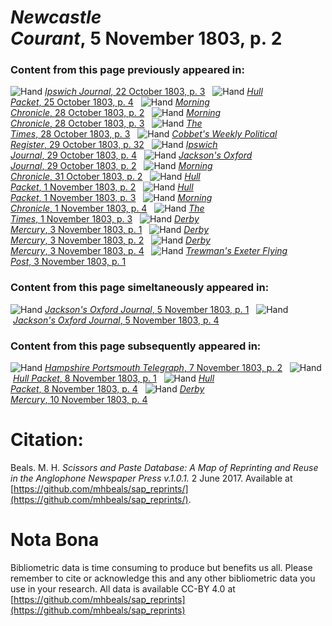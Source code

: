 # *Newcastle Courant*, 5 November 1803, p. 2  
  
### Content from this page previously appeared in:  
![Hand](http://scissorsandpaste.net/wp-content/uploads/2017/06/smallhandpointer.png) [*Ipswich Journal*, 22 October 1803, p. 3](https://mhbeals.github.io/sap_html/Ipswich-Journal/Ipswich-Journal-22-October-1803-p-3)  
![Hand](http://scissorsandpaste.net/wp-content/uploads/2017/06/smallhandpointer.png) [*Hull Packet*, 25 October 1803, p. 4](https://mhbeals.github.io/sap_html/Hull-Packet/Hull-Packet-25-October-1803-p-4)  
![Hand](http://scissorsandpaste.net/wp-content/uploads/2017/06/smallhandpointer.png) [*Morning Chronicle*, 28 October 1803, p. 2](https://mhbeals.github.io/sap_html/Morning-Chronicle/Morning-Chronicle-28-October-1803-p-2)  
![Hand](http://scissorsandpaste.net/wp-content/uploads/2017/06/smallhandpointer.png) [*Morning Chronicle*, 28 October 1803, p. 3](https://mhbeals.github.io/sap_html/Morning-Chronicle/Morning-Chronicle-28-October-1803-p-3)  
![Hand](http://scissorsandpaste.net/wp-content/uploads/2017/06/smallhandpointer.png) [*The Times*, 28 October 1803, p. 3](https://mhbeals.github.io/sap_html/The-Times/The-Times-28-October-1803-p-3)  
![Hand](http://scissorsandpaste.net/wp-content/uploads/2017/06/smallhandpointer.png) [*Cobbet's Weekly Political Register*, 29 October 1803, p. 32](https://mhbeals.github.io/sap_html/Cobbet's-Weekly-Political-Register/Cobbet's-Weekly-Political-Register-29-October-1803-p-32)  
![Hand](http://scissorsandpaste.net/wp-content/uploads/2017/06/smallhandpointer.png) [*Ipswich Journal*, 29 October 1803, p. 4](https://mhbeals.github.io/sap_html/Ipswich-Journal/Ipswich-Journal-29-October-1803-p-4)  
![Hand](http://scissorsandpaste.net/wp-content/uploads/2017/06/smallhandpointer.png) [*Jackson's Oxford Journal*, 29 October 1803, p. 2](https://mhbeals.github.io/sap_html/Jackson's-Oxford-Journal/Jackson's-Oxford-Journal-29-October-1803-p-2)  
![Hand](http://scissorsandpaste.net/wp-content/uploads/2017/06/smallhandpointer.png) [*Morning Chronicle*, 31 October 1803, p. 2](https://mhbeals.github.io/sap_html/Morning-Chronicle/Morning-Chronicle-31-October-1803-p-2)  
![Hand](http://scissorsandpaste.net/wp-content/uploads/2017/06/smallhandpointer.png) [*Hull Packet*, 1 November 1803, p. 2](https://mhbeals.github.io/sap_html/Hull-Packet/Hull-Packet-1-November-1803-p-2)  
![Hand](http://scissorsandpaste.net/wp-content/uploads/2017/06/smallhandpointer.png) [*Hull Packet*, 1 November 1803, p. 3](https://mhbeals.github.io/sap_html/Hull-Packet/Hull-Packet-1-November-1803-p-3)  
![Hand](http://scissorsandpaste.net/wp-content/uploads/2017/06/smallhandpointer.png) [*Morning Chronicle*, 1 November 1803, p. 4](https://mhbeals.github.io/sap_html/Morning-Chronicle/Morning-Chronicle-1-November-1803-p-4)  
![Hand](http://scissorsandpaste.net/wp-content/uploads/2017/06/smallhandpointer.png) [*The Times*, 1 November 1803, p. 3](https://mhbeals.github.io/sap_html/The-Times/The-Times-1-November-1803-p-3)  
![Hand](http://scissorsandpaste.net/wp-content/uploads/2017/06/smallhandpointer.png) [*Derby Mercury*, 3 November 1803, p. 1](https://mhbeals.github.io/sap_html/Derby-Mercury/Derby-Mercury-3-November-1803-p-1)  
![Hand](http://scissorsandpaste.net/wp-content/uploads/2017/06/smallhandpointer.png) [*Derby Mercury*, 3 November 1803, p. 2](https://mhbeals.github.io/sap_html/Derby-Mercury/Derby-Mercury-3-November-1803-p-2)  
![Hand](http://scissorsandpaste.net/wp-content/uploads/2017/06/smallhandpointer.png) [*Derby Mercury*, 3 November 1803, p. 4](https://mhbeals.github.io/sap_html/Derby-Mercury/Derby-Mercury-3-November-1803-p-4)  
![Hand](http://scissorsandpaste.net/wp-content/uploads/2017/06/smallhandpointer.png) [*Trewman's Exeter Flying Post*, 3 November 1803, p. 1](https://mhbeals.github.io/sap_html/Trewman's-Exeter-Flying-Post/Trewman's-Exeter-Flying-Post-3-November-1803-p-1)  
  
### Content from this page simeltaneously appeared in:  
![Hand](http://scissorsandpaste.net/wp-content/uploads/2017/06/smallhandpointer.png) [*Jackson's Oxford Journal*, 5 November 1803, p. 1](https://mhbeals.github.io/sap_html/Jackson's-Oxford-Journal/Jackson's-Oxford-Journal-5-November-1803-p-1)  
![Hand](http://scissorsandpaste.net/wp-content/uploads/2017/06/smallhandpointer.png) [*Jackson's Oxford Journal*, 5 November 1803, p. 4](https://mhbeals.github.io/sap_html/Jackson's-Oxford-Journal/Jackson's-Oxford-Journal-5-November-1803-p-4)  
  
### Content from this page subsequently appeared in:  
![Hand](http://scissorsandpaste.net/wp-content/uploads/2017/06/smallhandpointer.png) [*Hampshire Portsmouth Telegraph*, 7 November 1803, p. 2](https://mhbeals.github.io/sap_html/Hampshire-Portsmouth-Telegraph/Hampshire-Portsmouth-Telegraph-7-November-1803-p-2)  
![Hand](http://scissorsandpaste.net/wp-content/uploads/2017/06/smallhandpointer.png) [*Hull Packet*, 8 November 1803, p. 1](https://mhbeals.github.io/sap_html/Hull-Packet/Hull-Packet-8-November-1803-p-1)  
![Hand](http://scissorsandpaste.net/wp-content/uploads/2017/06/smallhandpointer.png) [*Hull Packet*, 8 November 1803, p. 4](https://mhbeals.github.io/sap_html/Hull-Packet/Hull-Packet-8-November-1803-p-4)  
![Hand](http://scissorsandpaste.net/wp-content/uploads/2017/06/smallhandpointer.png) [*Derby Mercury*, 10 November 1803, p. 4](https://mhbeals.github.io/sap_html/Derby-Mercury/Derby-Mercury-10-November-1803-p-4)  


# Citation: 

Beals. M. H. *Scissors and Paste Database: A Map of Reprinting and Reuse in the Anglophone Newspaper Press v.1.0.1.* 2 June 2017. Available at [https://github.com/mhbeals/sap_reprints/](https://github.com/mhbeals/sap_reprints/). 

# Nota Bona

Bibliometric data is time consuming to produce but benefits us all. Please remember to cite or acknowledge this and any other bibliometric data you use in your research. All data is available CC-BY 4.0 at [https://github.com/mhbeals/sap_reprints](https://github.com/mhbeals/sap_reprints)